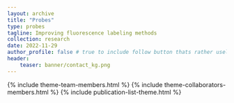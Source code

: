 ```yaml
---
layout: archive
title: "Probes"
type: probes
tagline: Improving fluorescence labeling methods
collection: research
date: 2022-11-29
author_profile: false # true to include follow button thats rather useless it seems without further configuration
header:
    teaser: banner/contact_kg.png 
---
```


{% include theme-team-members.html %}
{% include theme-collaborators-members.html %}
{% include publication-list-theme.html %}